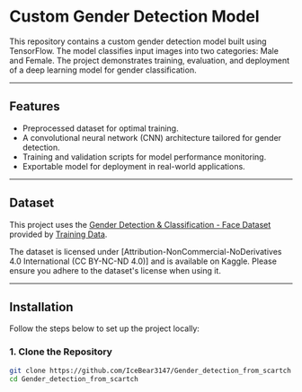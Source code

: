 # **Custom Gender Detection Model**

This repository contains a custom gender detection model built using TensorFlow. The model classifies input images into two categories: Male and Female. The project demonstrates training, evaluation, and deployment of a deep learning model for gender classification.

---

## **Features**
- Preprocessed dataset for optimal training.
- A convolutional neural network (CNN) architecture tailored for gender detection.
- Training and validation scripts for model performance monitoring.
- Exportable model for deployment in real-world applications.

---
## Dataset
This project uses the [Gender Detection & Classification - Face Dataset](https://www.kaggle.com/datasets/trainingdatapro/gender-detection-and-classification-image-dataset) provided by [Training Data](https://www.kaggle.com/trainingdatapro).  

The dataset is licensed under [Attribution-NonCommercial-NoDerivatives 4.0 International (CC BY-NC-ND 4.0)] and is available on Kaggle. Please ensure you adhere to the dataset's license when using it.

---
## **Installation**

Follow the steps below to set up the project locally:

### **1. Clone the Repository**
```bash
git clone https://github.com/IceBear3147/Gender_detection_from_scartch
cd Gender_detection_from_scartch 


